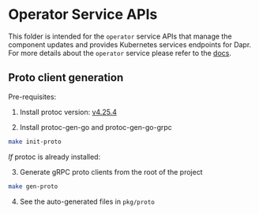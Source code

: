 # Operator Service APIs

This folder is intended for the `operator` service APIs that manage the component updates and provides Kubernetes services endpoints for Dapr. For more details about the `operator` service please refer to the [docs](https://docs.dapr.io/concepts/dapr-services/operator/).

## Proto client generation

Pre-requisites:
1. Install protoc version: [v4.25.4](https://github.com/protocolbuffers/protobuf/releases/tag/v4.25.4)

2. Install protoc-gen-go and protoc-gen-go-grpc

```bash
make init-proto
```

*If* protoc is already installed:

3. Generate gRPC proto clients from the root of the project

```bash
make gen-proto
```

4. See the auto-generated files in `pkg/proto`
